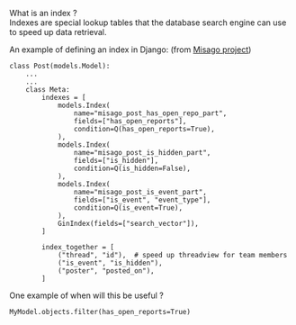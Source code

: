 
What is an index ?  
Indexes are special lookup tables that the database search engine can use to speed up data retrieval.

An example of defining an index in Django: (from [Misago project](https://github.com/rafalp/Misago))
```
class Post(models.Model):
    ...
    ...
    class Meta:
        indexes = [
            models.Index(
                name="misago_post_has_open_repo_part",
                fields=["has_open_reports"],
                condition=Q(has_open_reports=True),
            ),
            models.Index(
                name="misago_post_is_hidden_part",
                fields=["is_hidden"],
                condition=Q(is_hidden=False),
            ),
            models.Index(
                name="misago_post_is_event_part",
                fields=["is_event", "event_type"],
                condition=Q(is_event=True),
            ),
            GinIndex(fields=["search_vector"]),
        ]

        index_together = [
            ("thread", "id"),  # speed up threadview for team members
            ("is_event", "is_hidden"),
            ("poster", "posted_on"),
        ]
```
  
One example of when will this be useful ?  
```
MyModel.objects.filter(has_open_reports=True)
  
